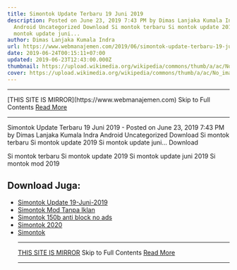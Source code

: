```yaml
---
title: Simontok Update Terbaru 19 Juni 2019
description: Posted on June 23, 2019 7:43 PM by Dimas Lanjaka Kumala Indra
  Android Uncategorized Download Si montok terbaru Si montok update 2019 Si
  montok update juni...
author: Dimas Lanjaka Kumala Indra
url: https://www.webmanajemen.com/2019/06/simontok-update-terbaru-19-juni-2019.html
date: 2019-06-24T00:15:11+07:00
updated: 2019-06-23T12:43:00.000Z
thumbnail: https://upload.wikimedia.org/wikipedia/commons/thumb/a/ac/No_image_available.svg/2048px-No_image_available.svg.png
cover: https://upload.wikimedia.org/wikipedia/commons/thumb/a/ac/No_image_available.svg/2048px-No_image_available.svg.png
---
```


<hr/> [THIS SITE IS MIRROR](https://www.webmanajemen.com) Skip to Full Contents <a href="https://www.webmanajemen.com/2019/06/simontok-update-terbaru-19-juni-2019.html" rel="follow" class="button" id="read-more">Read More</a> <hr/> Simontok Update Terbaru 19 Juni 2019 - Posted on June 23, 2019 7:43 PM by Dimas Lanjaka Kumala Indra Android Uncategorized Download Si montok terbaru Si montok update 2019 Si montok update juni... Download 

 Si montok terbaru
 Si montok update 2019
 Si montok update juni 2019
 Si montok mod 2019


## Download Juga:
- [Simontok Update 19-Juni-2019](/2019/06/simontok-update-terbaru-19-juni-2019.md)
- [Simontok Mod Tanpa Iklan](/2018/11/download-simontok-mod-no-ads-tanpa-iklan.md)
- [Simontok 150b anti block no ads](/2019/07/si-montok-150b-anti-block-no-ads.md)
- [Simontok 2020](https://sfile.mobi/1wLSds1DBW3)
- [Simontok](https://sfile.mobi/7vXO7p3V6MG) <hr/> [THIS SITE IS MIRROR](https://www.webmanajemen.com) Skip to Full Contents <a href="https://www.webmanajemen.com/2019/06/simontok-update-terbaru-19-juni-2019.html" rel="follow" class="button" id="read-more">Read More</a> <hr/>